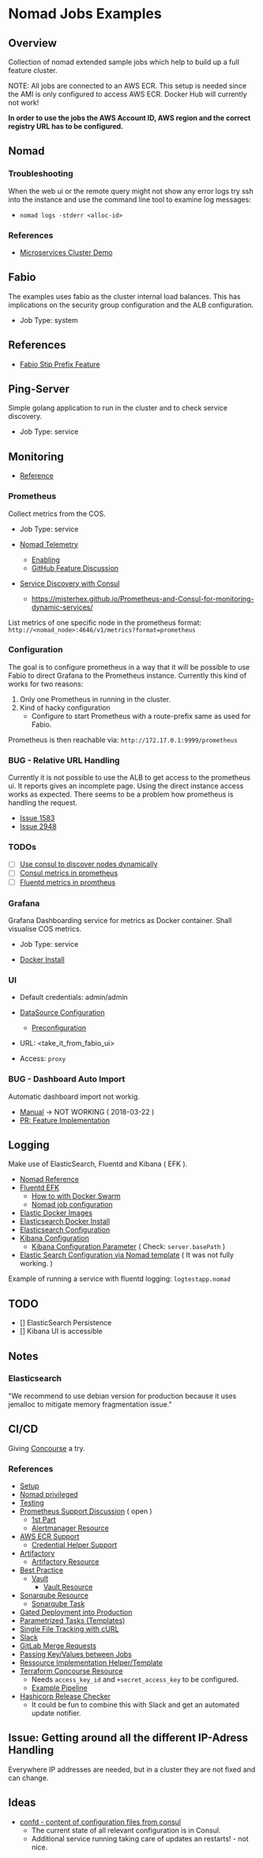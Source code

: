 # Nomad Jobs Examples

## Overview
Collection of nomad extended sample jobs which help to build up a full feature cluster.

NOTE:
All jobs are connected to an AWS ECR. This setup is needed since the AMI is only configured to access AWS ECR.
Docker Hub will currently not work!

**In order to use the jobs the AWS Account ID, AWS region and the correct registry URL has to be configured.**

## Nomad

### Troubleshooting
When the web ui or the remote query might not show any error logs try ssh into the instance and use the command line tool to examine log messages:
* `nomad logs -stderr <alloc-id>`

### References
* [Microservices Cluster Demo](https://github.com/microservices-demo/microservices-demo/tree/master/deploy/nomad)

## Fabio
The examples uses fabio as the cluster internal load balances. This has implications on the security group configuration and the ALB configuration.

* Job Type: system

## References
* [Fabio Stip Prefix Feature](https://github.com/fabiolb/fabio/issues/44)

## Ping-Server
Simple golang application to run in the cluster and to check service discovery.

* Job Type: service

## Monitoring
* [Reference](https://www.nomadproject.io/guides/nomad-metrics.html)

### Prometheus
Collect metrics from the COS.

* Job Type: service

* [Nomad Telemetry](https://www.nomadproject.io/docs/agent/telemetry.html)
  * [Enabling](https://www.nomadproject.io/docs/agent/configuration/telemetry.html#prometheus_metrics)
  * [GitHub Feature Discussion](https://github.com/hashicorp/nomad/issues/2528)
* [Service Discovery with Consul](https://prometheus.io/docs/prometheus/latest/configuration/configuration/#<consul_sd_config>)
  * https://misterhex.github.io/Prometheus-and-Consul-for-monitoring-dynamic-services/

List metrics of one specific node in the prometheus format:
`http://<nomad_node>:4646/v1/metrics?format=prometheus`

### Configuration
The goal is to configure prometheus in a way that it will be possible to use Fabio to direct Grafana to the Prometheus instance.
Currently this kind of works for two reasons:
1. Only one Prometheus in running in the cluster.
2. Kind of hacky configuration
   * Configure to start Prometheus with a route-prefix same as used for Fabio.

Prometheus is then reachable via: `http://172.17.0.1:9999/prometheus`

### BUG - Relative URL Handling
Currently it is not possible to use the ALB to get access to the prometheus ui.
It reports gives an incomplete page. Using the direct instance access works as expected.
There seems to be a problem how prometheus is handling the request.
* [Issue 1583](https://github.com/prometheus/prometheus/issues/1583)
* [Issue 2948](https://github.com/prometheus/prometheus/pull/2948)

### TODOs
* [ ] [Use consul to discover nodes dynamically](https://misterhex.github.io/Prometheus-and-Consul-for-monitoring-dynamic-services/)
* [ ] [Consul metrics in prometheus](https://github.com/prometheus/consul_exporter)
* [ ] [Fluentd metrics in promtheus](https://docs.fluentd.org/v0.12/articles/monitoring-prometheus)

### Grafana
Grafana Dashboarding service for metrics as Docker container. Shall visualise COS metrics.

* Job Type: service

* [Docker Install](http://docs.grafana.org/installation/docker/)

### UI
* Default credentials: admin/admin

* [DataSource Configuration](https://prometheus.io/docs/visualization/grafana/#creating-a-prometheus-data-source)
  * [Preconfiguration](http://docs.grafana.org/administration/provisioning/)

* URL: <take_it_from_fabio_ui>
* Access: `proxy`

### BUG - Dashboard Auto Import
Automatic dashboard import not workig.

* [Manual](http://docs.grafana.org/administration/provisioning/#dashboards) -> NOT WORKING ( 2018-03-22 )
* [PR: Feature Implementation](https://github.com/grafana/grafana/pull/10052)

## Logging
Make use of ElasticSearch, Fluentd and Kibana ( EFK ).
* [Nomad Reference](https://www.nomadproject.io/docs/drivers/docker.html#logging)
* [Fluentd EFK](https://docs.fluentd.org/v0.12/articles/docker-logging-efk-compose)
  * [How to with Docker Swarm](https://programmaticponderings.com/2017/04/10/streaming-docker-logs-to-the-elastic-stack-using-fluentd/)
  * [Nomad job configuration](https://www.nomadproject.io/docs/drivers/docker.html)
* [Elastic Docker Images](https://www.docker.elastic.co/#)
* [Elasticsearch Docker Install](https://www.elastic.co/guide/en/elasticsearch/reference/current/docker.html)
* [Elasticsearch Configuration](https://www.elastic.co/guide/en/elasticsearch/reference/current/settings.html)
* [Kibana Configuration](https://www.elastic.co/guide/en/kibana/current/production.html)
  * [Kibana Configuration Parameter](https://www.elastic.co/guide/en/kibana/current/settings.html) ( Check: `server.basePath` )
* [Elastic Search Configuration via Nomad template](https://groups.google.com/forum/#!topic/nomad-tool/yEd9VLZvE7w) ( It was not fully working. )

Example of running a service with fluentd logging: `logtestapp.nomad`

## TODO
* [] ElasticSearch Persistence 
* [] Kibana UI is accessible

## Notes
### Elasticsearch
"We recommend to use debian version for production because it uses jemalloc to mitigate memory fragmentation issue."

## CI/CD
Giving [Concourse](https://concourse-ci.org/concourse-vs.html) a try.

### References
* [Setup](https://concourse-ci.org/docker-repository.html)
* [Nomad privileged](https://www.nomadproject.io/docs/drivers/docker.html#privileged)
* [Testing](https://concourse-ci.org/hello-world.html)
* [Prometheus Support Discussion](https://github.com/concourse/concourse/issues/1540) ( open )
  * [1st Part](https://github.com/concourse/atc/pull/216)
  * [Alertmanager Resource](https://github.com/frodenas/alertmanager-resource)
* [AWS ECR Support](https://github.com/concourse/docker-image-resource/issues/36)
  * [Credential Helper Support](https://github.com/concourse/docker-image-resource/commit/297e88e800f14cabd42727639bec4cba120395f2)
* [Artifactory](https://github.com/pivotalservices/concourse-pipeline-samples/tree/master/artifactory-integration)
  * [Artifactory Resource](https://github.com/pivotalservices/artifactory-resource)
* [Best Practice](https://github.com/pivotalservices/concourse-pipeline-samples/tree/master/concourse-pipeline-patterns)
  * [Vault](https://github.com/pivotalservices/concourse-pipeline-samples/tree/master/concourse-pipeline-patterns/vault-integration)
    * [Vault Resource](https://github.com/Docurated/concourse-vault-resource)
* [Sonarqube Resource](https://github.com/cathive/concourse-sonarqube-resource)
  * [Sonarqube Task](https://github.com/cathive/concourse-sonarqube-qualitygate-task)
* [Gated Deployment into Production](https://github.com/pivotalservices/concourse-pipeline-samples/tree/master/concourse-pipeline-patterns/gated-pipelines)
* [Parametrized Tasks (Templates)](https://github.com/pivotalservices/concourse-pipeline-samples/tree/master/concourse-pipeline-patterns/parameterized-pipeline-tasks)
* [Single File Tracking with cURL](https://github.com/pivotalservices/concourse-curl-resource)
* [Slack](https://github.com/cloudfoundry-community/slack-notification-resource)
* [GitLab Merge Requests](https://github.com/swisscom/gitlab-merge-request-resource)
* [Passing Key/Values between Jobs](https://github.com/swce/keyval-resource)
* [Ressource Implementation Helper/Template](https://github.com/redfactorlabs/concourse-smuggler-resource)
* [Terraform Concourse Resource](https://github.com/ljfranklin/terraform-resource)
  * Needs `access_key_id` and `+secret_access_key` to be configured.
  * [Example Pipeline](https://github.com/ljfranklin/terraform-resource/blob/master/ci/pipeline.yml)
* [Hashicorp Release Checker](https://github.com/starkandwayne/hashicorp-release-resource)
  * It could be fun to combine this with Slack and get an automated update notifier.

## Issue: Getting around all the different IP-Adress Handling
Everywhere IP addresses are needed, but in a cluster they are not fixed and can change.

## Ideas
* [confd - content of configuration files from consul](https://github.com/kelseyhightower/confd/blob/master/docs/quick-start-guide.md)
  * The current state of all relevant configuration is in Consul.
  * Additional service running taking care of updates an restarts! - not nice.
